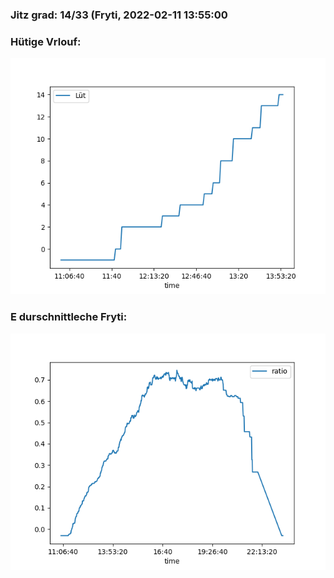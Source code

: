 ### Jitz grad: 14/33 (Fryti, 2022-02-11 13:55:00

### Hütige Vrlouf:
![Graph](Today.png)

### E durschnittleche Fryti:
![Graph](Fryti.png)